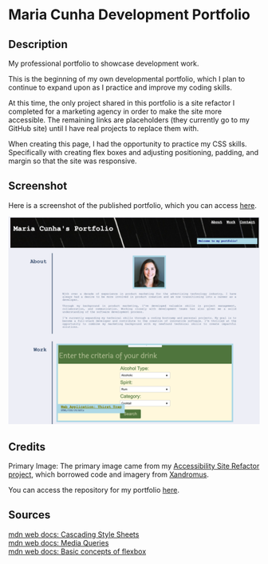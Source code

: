 # Maria Cunha Development Portfolio
## Description

My professional portfolio to showcase development work.

This is the beginning of my own developmental portfolio, which I plan to continue to expand upon as I practice and improve my coding skills.

At this time, the only project shared in this portfolio is a site refactor I completed for a marketing agency in order to make the site more accessible. The remaining links are placeholders (they currently go to my GitHub site) until I have real projects to replace them with.

When creating this page, I had the opportunity to practice my CSS skills. Specifically with creating flex boxes and adjusting positioning, padding, and margin so that the site was responsive.

## Screenshot

Here is a screenshot of the published portfolio, which you can access <a href="https://mcunha17.github.io/maria-cunha-portfolio/">here</a>.

![Screenshot of Maria Cunha's Published Portfolio](/assets/images/portfolio-screenshot-april-2023.png)

## Credits

Primary Image: The primary image came from my <a href="https://github.com/MCunha17/accessibility-site-refactor">Accessibility Site Refactor project</a>, which borrowed code and imagery from <a href="https://github.com/coding-boot-camp/urban-octo-telegram">Xandromus</a>.

You can access the repository for my portfolio <a href="https://github.com/MCunha17/maria-cunha-portfolio">here</a>.

## Sources
<a href="https://developer.mozilla.org/en-US/docs/Web/CSS">mdn web docs: Cascading Style Sheets</a></br>
<a href="https://developer.mozilla.org/en-US/docs/Web/CSS/Media_Queries/Using_media_queries">mdn web docs: Media Queries</a></br>
<a href="https://developer.mozilla.org/en-US/docs/Web/CSS/CSS_Flexible_Box_Layout/Basic_Concepts_of_Flexbox">mdn web docs: Basic concepts of flexbox</a></br>
